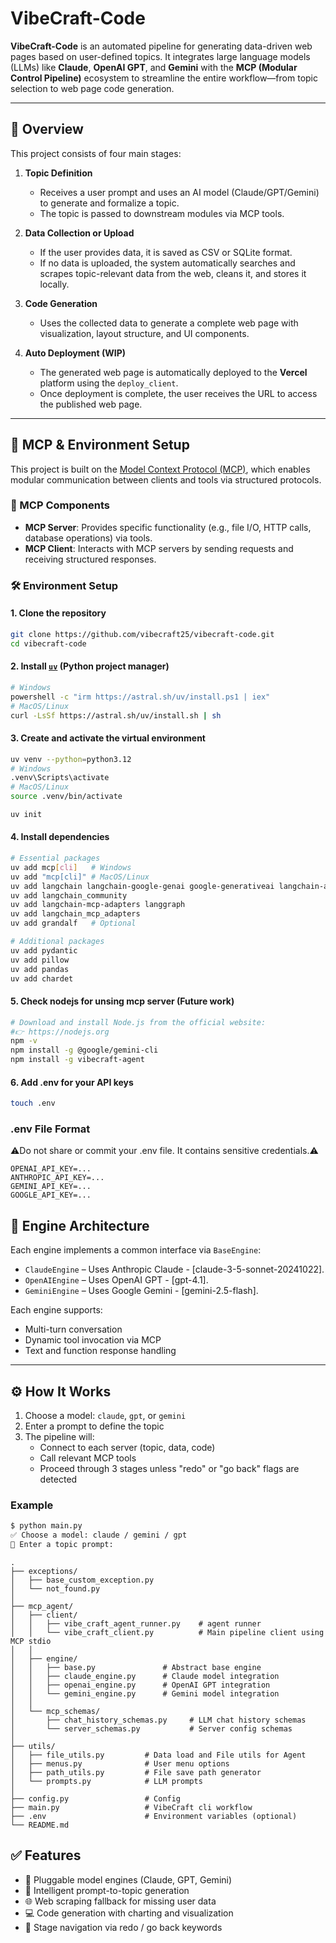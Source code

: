 # VibeCraft-Code

**VibeCraft-Code** is an automated pipeline for generating data-driven web pages based on user-defined topics. It integrates large language models (LLMs) like **Claude**, **OpenAI GPT**, and **Gemini** with the **MCP (Modular Control Pipeline)** ecosystem to streamline the entire workflow—from topic selection to web page code generation.

---

## 🚀 Overview

This project consists of four main stages:

1. **Topic Definition**
   - Receives a user prompt and uses an AI model (Claude/GPT/Gemini) to generate and formalize a topic.
   - The topic is passed to downstream modules via MCP tools.

2. **Data Collection or Upload**
   - If the user provides data, it is saved as CSV or SQLite format.
   - If no data is uploaded, the system automatically searches and scrapes topic-relevant data from the web, cleans it, and stores it locally.

3. **Code Generation**
   - Uses the collected data to generate a complete web page with visualization, layout structure, and UI components.

4. **Auto Deployment (WIP)**
   - The generated web page is automatically deployed to the **Vercel** platform using the `deploy_client`.
   - Once deployment is complete, the user receives the URL to access the published web page.
---

## 🧰 MCP & Environment Setup

This project is built on the [Model Context Protocol (MCP)](https://modelcontextprotocol.io/introduction), which enables modular communication between clients and tools via structured protocols.

### 🔌 MCP Components

- **MCP Server**: Provides specific functionality (e.g., file I/O, HTTP calls, database operations) via tools.  
- **MCP Client**: Interacts with MCP servers by sending requests and receiving structured responses.

### 🛠 Environment Setup
#### 1. Clone the repository
```bash
git clone https://github.com/vibecraft25/vibecraft-code.git
cd vibecraft-code
```
#### 2. Install [`uv`](https://github.com/astral-sh/uv) (Python project manager)
```bash
# Windows
powershell -c "irm https://astral.sh/uv/install.ps1 | iex"
# MacOS/Linux
curl -LsSf https://astral.sh/uv/install.sh | sh
```
#### 3. Create and activate the virtual environment
```bash
uv venv --python=python3.12
# Windows
.venv\Scripts\activate
# MacOS/Linux
source .venv/bin/activate

uv init
```
#### 4. Install dependencies
```bash
# Essential packages
uv add mcp[cli]   # Windows
uv add "mcp[cli]" # MacOS/Linux
uv add langchain langchain-google-genai google-generativeai langchain-anthropic
uv add langchain_community
uv add langchain-mcp-adapters langgraph
uv add langchain_mcp_adapters
uv add grandalf   # Optional

# Additional packages
uv add pydantic
uv add pillow
uv add pandas
uv add chardet
```
#### 5. Check nodejs for unsing mcp server (Future work)
```bash
# Download and install Node.js from the official website:
#👉 https://nodejs.org
npm -v
npm install -g @google/gemini-cli
npm install -g vibecraft-agent
```
#### 6. Add .env for your API keys
```bash
touch .env
```
### .env File Format
⚠️Do not share or commit your .env file. It contains sensitive credentials.⚠️
```text
OPENAI_API_KEY=...
ANTHROPIC_API_KEY=...
GEMINI_API_KEY=...
GOOGLE_API_KEY=...
```

## 🧠 Engine Architecture

Each engine implements a common interface via `BaseEngine`:

- `ClaudeEngine` – Uses Anthropic Claude - [claude-3-5-sonnet-20241022].
- `OpenAIEngine` – Uses OpenAI GPT - [gpt-4.1].
- `GeminiEngine` – Uses Google Gemini - [gemini-2.5-flash].

Each engine supports:
- Multi-turn conversation
- Dynamic tool invocation via MCP
- Text and function response handling

---

## ⚙️ How It Works

1. Choose a model: `claude`, `gpt`, or `gemini`
2. Enter a prompt to define the topic
3. The pipeline will:
   - Connect to each server (topic, data, code)
   - Call relevant MCP tools
   - Proceed through 3 stages unless "redo" or "go back" flags are detected

### Example

```bash
$ python main.py
✅ Choose a model: claude / gemini / gpt
🎤 Enter a topic prompt:
```

```plaintext
.
├── exceptions/
│   ├── base_custom_exception.py
│   └── not_found.py    
│
├── mcp_agent/
│   ├── client/         
│   │   ├── vibe_craft_agent_runner.py    # agent runner   
│   │   └── vibe_craft_client.py          # Main pipeline client using MCP stdio
│   │
│   ├── engine/
│   │   ├── base.py               # Abstract base engine
│   │   ├── claude_engine.py      # Claude model integration
│   │   ├── openai_engine.py      # OpenAI GPT integration
│   │   └── gemini_engine.py      # Gemini model integration
│   │
│   └── mcp_schemas/         
│       ├── chat_history_schemas.py     # LLM chat history schemas
│       └── server_schemas.py           # Server config schemas
│
├── utils/
│   ├── file_utils.py         # Data load and File utils for Agent
│   ├── menus.py              # User menu options
│   ├── path_utils.py         # File save path generator
│   └── prompts.py            # LLM prompts
│
├── config.py                 # Config
├── main.py                   # VibeCraft cli workflow
├── .env                      # Environment variables (optional)
└── README.md
```

## ✅ Features
- 🔧 Pluggable model engines (Claude, GPT, Gemini)
- 🧠 Intelligent prompt-to-topic generation
- 🌐 Web scraping fallback for missing user data
- 💻 Code generation with charting and visualization
- 🔁 Stage navigation via redo / go back keywords